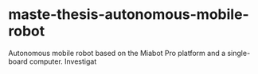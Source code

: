 # maste-thesis-autonomous-mobile-robot
Autonomous mobile robot based on the Miabot Pro platform and a single-board computer. Investigat
